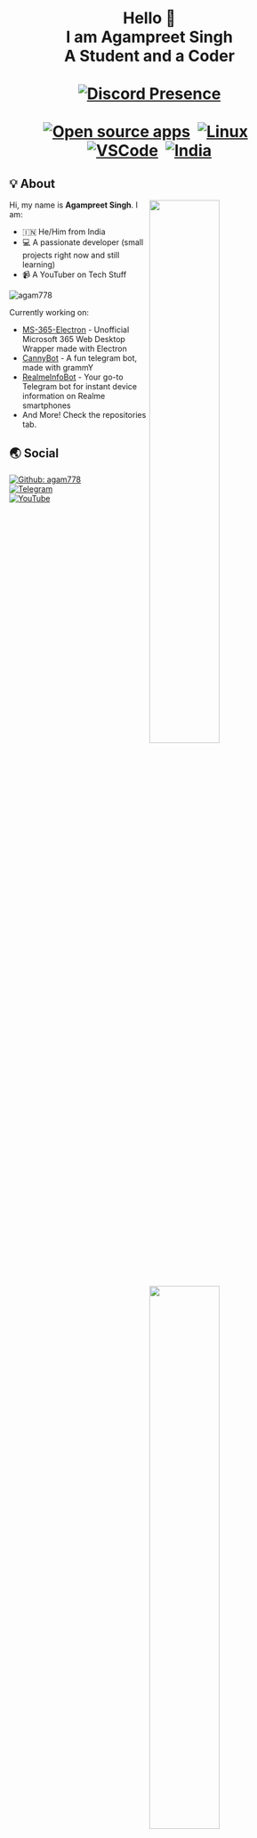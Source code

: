 <h1 align=center><b>Hello 👋<br>I am Agampreet Singh<br>A Student and a Coder</b><br><br><a href="https://discord.com/users/830422846567350293" target="_blank"><img src=https://lanyard.cnrad.dev/api/830422846567350293 alt="Discord Presence"></a><br><br><a href="https://opensource.org"><img src="https://img.shields.io/badge/foss%20-%2335BF5C.svg?style=for-the-badge&logo=open-source-initiative&logoColor=black" alt="Open source apps"></a>
&nbsp;<a href="https://endeavouros.com/"><img src="https://img.shields.io/badge/LINUX-orange?style=for-the-badge&logo=Linux&logoColor=black" alt="Linux"></a>
&nbsp;<a href="https://code.visualstudio.com/"><img src="https://img.shields.io/badge/Visual%20Studio%20Code-blue?style=for-the-badge&logo=Visual%20Studio%20Code&logoColor=black" alt="VSCode"></a>
&nbsp;<a href="https://en.wikipedia.org/wiki/India"><img src="https://img.shields.io/badge/INDIA-red?style=for-the-badge&logo=Google%20Earth&logoColor=black" alt="India"></a></h1>
  
## 💡 About
<a href="https://github.com/agam778">
  <img align="right" width="50%" src="https://github-readme-stats.vercel.app/api?username=agam778&theme=dark&show_icons=true)">
  <img align="right" width="50%" src="https://github-readme-streak-stats.herokuapp.com/?user=agam778&theme=dark">
</a>

Hi, my name is **Agampreet Singh**. I am:

- 🇮🇳 He/Him from India
- 💻 A passionate developer (small projects right now and still learning)
- 📹 A YouTuber on Tech Stuff

![agam778](https://komarev.com/ghpvc/?username=agam778)

Currently working on:

- [MS-365-Electron](https://github.com/agam778/MS-365-Electron) - Unofficial Microsoft 365 Web Desktop Wrapper made with Electron
- [CannyBot](https://github.com/agam778/CannyBot) - A fun telegram bot, made with grammY 
- [RealmeInfoBot](https://github.com/agam778/RealmeInfoBot) - Your go-to Telegram bot for instant device information on Realme smartphones
- And More! Check the repositories tab.

## 🌏 Social

[![Github: agam778](https://img.shields.io/github/followers/agam778?labelColor=24292E&color=24292E&label=github%20agam778&logo=github&logoColor=FFFFFF&style=for-the-badge)](https://github.com/agam778)<br>
[![Telegram](https://img.shields.io/badge/Telegram-lightblue?logo=telegram&logoColor=333333&style=for-the-badge)](https://telegram.me/agamtechtricks)<br>
[![YouTube](https://img.shields.io/youtube/channel/subscribers/UCEOm89QQ_hQCYZKbWQKyBJg?label=YouTube&logo=youtube&logoColor=white&style=for-the-badge)](https://bit.ly/agamtechtricks)
